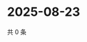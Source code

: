 # 2025-08-23

共 0 条

<!-- BEGIN ZHIHUQUESTIONS -->
<!-- 最后更新时间 Sat Aug 23 2025 20:19:19 GMT+0800 (China Standard Time) -->

<!-- END ZHIHUQUESTIONS -->
